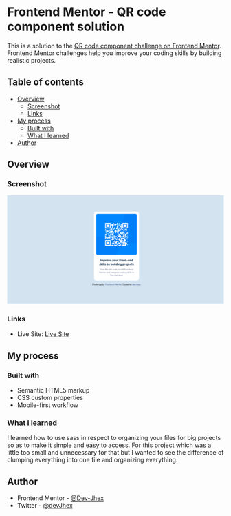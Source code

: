 # Frontend Mentor - QR code component solution

This is a solution to the [QR code component challenge on Frontend Mentor](https://www.frontendmentor.io/challenges/qr-code-component-iux_sIO_H). Frontend Mentor challenges help you improve your coding skills by building realistic projects. 

## Table of contents

- [Overview](#overview)
  - [Screenshot](#screenshot)
  - [Links](#links)
- [My process](#my-process)
  - [Built with](#built-with)
  - [What I learned](#what-i-learned)
- [Author](#author)




## Overview

### Screenshot

![My Solution](./design/Solution.png)


### Links

- Live Site: [Live Site](https://qr-code-component-devjhex.vercel.app/)

## My process

### Built with

- Semantic HTML5 markup
- CSS custom properties
- Mobile-first workflow

### What I learned
I learned how to use sass in respect to organizing your files for big projects so as to make it simple and easy to access. For this project which was a little too small and unnecessary for that but I wanted to see the difference of clumping everything into one file and organizing everything.

## Author

- Frontend Mentor - [@Dev-Jhex](https://www.frontendmentor.io/profile/Dev-Jhex)
- Twitter - [@devJhex](https://www.twitter.com/devJhex)

